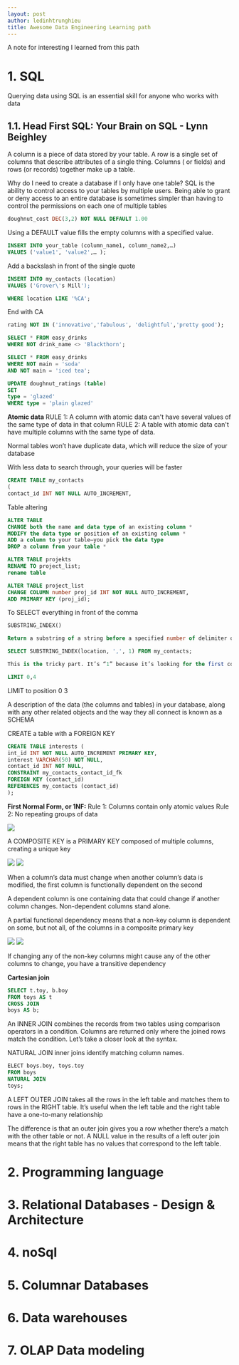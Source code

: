 ```yaml
---
layout: post
author: ledinhtrunghieu
title: Awesome Data Engineering Learning path
---
```


A note for interesting I learned from this path

# 1. SQL

Querying data using SQL is an essential skill for anyone who works with data

## 1.1. Head First SQL: Your Brain on SQL - Lynn Beighley

A column is a piece of data stored by your table. A row is a single set of columns that describe attributes of a single thing. Columns ( or fields) and rows (or records) together make up a table.

Why do I need to create a database if I only have one table?
SQL is the ability to control access to your tables by multiple users. Being able to grant or deny access to an entire database is sometimes simpler than having to control the permissions on each one of multiple tables

```sql
doughnut_cost DEC(3,2) NOT NULL DEFAULT 1.00
```
Using a DEFAULT value fills the empty columns with a specified value.

```sql
INSERT INTO your_table (column_name1, column_name2,…)
VALUES ('value1', 'value2',… );
```

Add a backslash in front of the single quote
```sql
INSERT INTO my_contacts (location)
VALUES ('Grover\'s Mill');
```

```sql
WHERE location LIKE '%CA';
```
End with CA

```sql
rating NOT IN ('innovative','fabulous', 'delightful','pretty good');

SELECT * FROM easy_drinks
WHERE NOT drink_name <> 'Blackthorn';

SELECT * FROM easy_drinks
WHERE NOT main = 'soda'
AND NOT main = 'iced tea';
```

```sql
UPDATE doughnut_ratings (table)
SET
type = 'glazed'
WHERE type = 'plain glazed'
```

**Atomic data**
RULE 1: A column with atomic data can't have several values of the same type of data in that column
RULE 2: A table with atomic data can't have multiple columns with the same type of data.

Normal tables won’t have duplicate data, which will reduce the size of your database

With less data to search through, your queries will be faster

```sql
CREATE TABLE my_contacts
(
contact_id INT NOT NULL AUTO_INCREMENT,
```

Table altering
```sql
ALTER TABLE
CHANGE both the name and data type of an existing column *
MODIFY the data type or position of an existing column *
ADD a column to your table—you pick the data type
DROP a column from your table *

ALTER TABLE projekts
RENAME TO project_list;
rename table

ALTER TABLE project_list
CHANGE COLUMN number proj_id INT NOT NULL AUTO_INCREMENT,
ADD PRIMARY KEY (proj_id);
```

To SELECT everything in front of the comma
```sql
SUBSTRING_INDEX()

Return a substring of a string before a specified number of delimiter occurs:

SELECT SUBSTRING_INDEX(location, ',', 1) FROM my_contacts;

This is the tricky part. It’s “1” because it’s looking for the first comma. If it were “2” it would keep going until it found a second comma and grab everything in front of that
```

```sql
LIMIT 0,4
```
LIMIT to position 0 3

A description of the data (the columns and tables) in your database, along with any other related objects and the way they all connect is known as a SCHEMA

CREATE a table with a FOREIGN KEY
```sql
CREATE TABLE interests (
int_id INT NOT NULL AUTO_INCREMENT PRIMARY KEY,
interest VARCHAR(50) NOT NULL,
contact_id INT NOT NULL,
CONSTRAINT my_contacts_contact_id_fk
FOREIGN KEY (contact_id)
REFERENCES my_contacts (contact_id)
);
```

**First Normal Form, or 1NF:**
Rule 1: Columns contain only atomic values
Rule 2: No repeating groups of data

<img src="/assets/images/20211028_AwesomeDE/pic3.png" class="largepic"/>


A COMPOSITE KEY is a PRIMARY KEY composed of multiple columns, creating a unique key

<img src="/assets/images/20211028_AwesomeDE/pic1.png" class="largepic"/>

<img src="/assets/images/20211028_AwesomeDE/pic4.png" class="largepic"/>

When a column’s data must change when another column’s data is modified, the first column is functionally dependent on the second

A dependent column is one containing data that could change if another column changes. Non-dependent columns stand alone.

A partial functional dependency means that a non-key column is dependent on some, but not all, of the columns in a composite primary key

<img src="/assets/images/20211028_AwesomeDE/pic2.png" class="largepic"/>

<img src="/assets/images/20211028_AwesomeDE/pic5.png" class="largepic"/>


If changing any of the non-key columns might cause any of the other columns to change, you have a transitive dependency

**Cartesian join**
```sql
SELECT t.toy, b.boy
FROM toys AS t
CROSS JOIN
boys AS b;
```

An INNER JOIN combines the records from two tables using comparison operators in a condition. Columns are returned only where the joined rows match the condition. Let’s take a closer look at the syntax.

NATURAL JOIN inner joins identify matching column names.
```sql
ELECT boys.boy, toys.toy
FROM boys
NATURAL JOIN
toys;
```
A LEFT OUTER JOIN takes all the rows in the left table and matches them to rows in the RIGHT table. It’s useful when the left table and the right table have a one-to-many relationship

The difference is that an outer join gives you a row whether there’s a match with the other table or not.
A NULL value in the results of a left outer join means that the right table has no values that correspond to the left table.


# 2. Programming language

# 3. Relational Databases - Design & Architecture

# 4. noSql

# 5. Columnar Databases

# 6. Data warehouses

# 7. OLAP Data modeling


